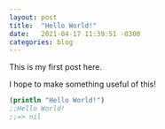 ```yaml
---
layout: post
title:  "Hello World!"
date:   2021-04-17 11:39:51 -0300
categories: blog
---
```


This is my first post here.

I hope to make something useful of this!

```clojure
(println "Hello World!")
;;Hello World!
;;=> nil
```

